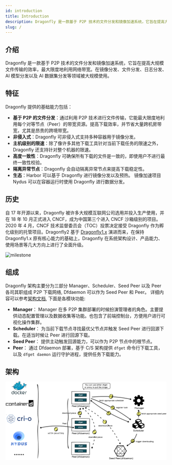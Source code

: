 ```yaml
---
id: introduction
title: Introduction
description: Dragonfly 是一款基于 P2P 技术的文件分发和镜像加速系统，它旨在提高大规模文件传输的效率，最大限度地利用网络带宽。在镜像分发、文件分发、日志分发、AI 模型分发以及 AI 数据集分发等领域被大规模使用。
slug: /
---
```


## 介绍

Dragonfly 是一款基于 P2P 技术的文件分发和镜像加速系统，它旨在提高大规模文件传输的效率，最大限度地利用网络带宽。在镜像分发、文件分发、日志分发、AI 模型分发以及 AI 数据集分发等领域被大规模使用。

## 特征

Dragonfly 提供的基础能力包括：

- **基于 P2P 的文件分发**：通过利用 P2P 技术进行文件传输，它能最大限度地利用每个对等节点（Peer）的带宽资源。提高下载效率，并节省大量跨机房带宽，尤其是昂贵的跨境带宽。
- **非侵入式**：Dragonfly 可非侵入式支持多种容器用于镜像分发。
- **主机级别的限速**：除了像许多其他下载工具针对当前下载任务的限速之外，Dragonfly 还支持针对整个机器的限速。
- **高度一致性**：Dragonfly 可确保所有下载的文件是一致的，即使用户不进行最终一致性校验。
- **隔离异常节点**：Dragonfly 会自动隔离异常节点来提高下载稳定性。
- **生态**：Harbor 可以基于 Dragonfly 进行镜像分发以及预热。 镜像加速项目 Nydus 可以在容器运行时使用 Dragonfly 进行数据分发。

## 历史

自 17 年开源以来，Dragonfly 被许多大规模互联网公司选用并投入生产使用，并在 18 年 10 月正式进入 CNCF，成为中国第三个进入 CNCF 沙箱级别的项目。2020 年 4 月，CNCF 技术监督委员会（TOC）投票决定接受
Dragonfly 作为孵化级别的托管项目。Dragonfly2 基于 [Dragonfly1.x](https://github.com/dragonflyoss/Dragonfly) 演进而来，在保持 Dragonfly1.x 原有核心能力的基础上，Dragonfly 在系统架构设计、产品能力、使用场景等几大方向上进行了全面升级。

![milestone](./resource/getting-started/milestone.jpg)

## 组成

Dragonfly 架构主要分为三部分 Manager、Scheduler、Seed Peer 以及 Peer 各司其职组成 P2P 下载网络, Dfdaemon 可以作为 Seed Peer 和 Peer。
详细内容可以参考[架构文档](../concepts/terminology/architecture.md), 下面是各模块功能:

- **Manager**： Manager 在多 P2P 集群部署的时候扮演管理者的角色。主要提供动态配置管理以及数据收集等功能。也包含了前端控制台，方便用户进行可视化操作集群。
- **Scheduler**： 为当前下载节点寻找最优父节点并触发 Seed Peer 进行回源下载。在适当时候让 Peer 进行回源下载。
- **Seed Peer**： 提供主动触发回源能力，可以作为 P2P 节点中的根节点。
- **Peer**： 通过 Dfdaemon 部署，基于 C/S 架构提供 `dfget` 命令行下载工具，以及 `dfget daemon` 运行守护进程，提供任务下载能力。

## 架构

![sequence-diagram](./resource/getting-started/sequence-diagram.png)

